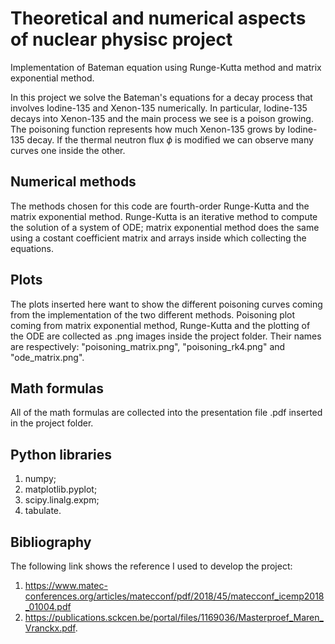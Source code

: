 # Theoretical and numerical aspects of nuclear physisc project
Implementation of Bateman equation using Runge-Kutta method and matrix exponential method.

In this project we solve the Bateman's equations for a decay process that involves Iodine-135 and Xenon-135 numerically. In particular, Iodine-135 decays into Xenon-135 and the main process we see is a poison growing. 
The poisoning function represents how much Xenon-135 grows by  Iodine-135 decay. If the thermal neutron flux $\phi$ is modified we can observe many curves one inside the other.

## Numerical methods
The methods chosen for this code are fourth-order Runge-Kutta and the matrix exponential method.
Runge-Kutta is an iterative method to compute the solution of a system of ODE;
matrix exponential method does the same using a costant coefficient matrix and arrays inside which collecting the equations.

## Plots
The plots inserted here want to show the different poisoning curves coming from the implementation of the two different methods.
Poisoning plot coming from matrix exponential method, Runge-Kutta and the plotting of the ODE are collected as .png images inside the project folder. Their names are respectively: "poisoning_matrix.png", "poisoning_rk4.png" and "ode_matrix.png".

## Math formulas
All of the math formulas are collected into the presentation file .pdf inserted in the project folder.

## Python libraries
1. numpy;
2. matplotlib.pyplot;
3. scipy.linalg.expm;
4. tabulate.

## Bibliography 
The following link shows the reference I used to develop the project: 
1. https://www.matec-conferences.org/articles/matecconf/pdf/2018/45/matecconf_icemp2018_01004.pdf
2. https://publications.sckcen.be/portal/files/1169036/Masterproef_Maren_Vranckx.pdf.

